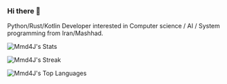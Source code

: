 ### Hi there 👋

Python/Rust/Kotlin Developer interested in Computer science / AI / System programming from Iran/Mashhad.


![Mmd4J's Stats](https://github-readme-stats.vercel.app/api?username=Mmd4J&theme=vue-dark&show_icons=true&hide_border=false&count_private=true)

![Mmd4J's Streak](https://github-readme-streak-stats.herokuapp.com/?user=Mmd4J&theme=vue-dark&hide_border=false)

![Mmd4J's Top Languages](https://github-readme-stats.vercel.app/api/top-langs/?username=Mmd4J&theme=vue-dark&show_icons=true&hide_border=false&layout=compact)
